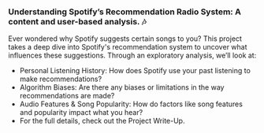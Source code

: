 ### Understanding Spotify’s Recommendation Radio System: A content and user-based analysis. 🎶
Ever wondered why Spotify suggests certain songs to you? This project takes a deep dive into Spotify's recommendation system to uncover what influences these suggestions. Through an exploratory analysis, we’ll look at:

- Personal Listening History: How does Spotify use your past listening to make recommendations?
- Algorithm Biases: Are there any biases or limitations in the way recommendations are made?
- Audio Features & Song Popularity: How do factors like song features and popularity impact what you hear?
- For the full details, check out the Project Write-Up.

